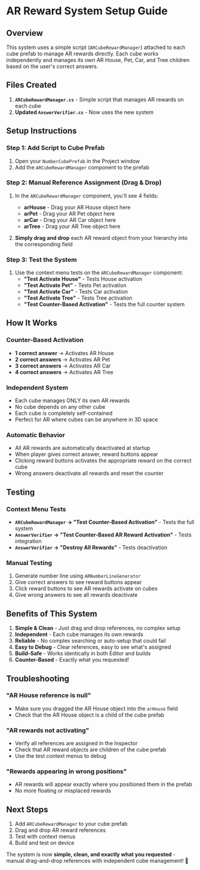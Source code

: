 # AR Reward System Setup Guide

## Overview
This system uses a simple script (`ARCubeRewardManager`) attached to each cube prefab to manage AR rewards directly. Each cube works independently and manages its own AR House, Pet, Car, and Tree children based on the user's correct answers.

## Files Created
1. **`ARCubeRewardManager.cs`** - Simple script that manages AR rewards on each cube
2. **Updated `AnswerVerifier.cs`** - Now uses the new system

## Setup Instructions

### Step 1: Add Script to Cube Prefab
1. Open your `NumberCubePrefab` in the Project window
2. Add the `ARCubeRewardManager` component to the prefab

### Step 2: Manual Reference Assignment (Drag & Drop)
1. In the `ARCubeRewardManager` component, you'll see 4 fields:
   - **arHouse** - Drag your AR House object here
   - **arPet** - Drag your AR Pet object here  
   - **arCar** - Drag your AR Car object here
   - **arTree** - Drag your AR Tree object here

2. **Simply drag and drop** each AR reward object from your hierarchy into the corresponding field

### Step 3: Test the System
1. Use the context menu tests on the `ARCubeRewardManager` component:
   - **"Test Activate House"** - Tests House activation
   - **"Test Activate Pet"** - Tests Pet activation
   - **"Test Activate Car"** - Tests Car activation
   - **"Test Activate Tree"** - Tests Tree activation
   - **"Test Counter-Based Activation"** - Tests the full counter system

## How It Works

### Counter-Based Activation
- **1 correct answer** → Activates AR House
- **2 correct answers** → Activates AR Pet  
- **3 correct answers** → Activates AR Car
- **4 correct answers** → Activates AR Tree

### Independent System
- Each cube manages ONLY its own AR rewards
- No cube depends on any other cube
- Each cube is completely self-contained
- Perfect for AR where cubes can be anywhere in 3D space

### Automatic Behavior
- All AR rewards are automatically deactivated at startup
- When player gives correct answer, reward buttons appear
- Clicking reward buttons activates the appropriate reward on the correct cube
- Wrong answers deactivate all rewards and reset the counter

## Testing

### Context Menu Tests
- **`ARCubeRewardManager` → "Test Counter-Based Activation"** - Tests the full system
- **`AnswerVerifier` → "Test Counter-Based AR Reward Activation"** - Tests integration
- **`AnswerVerifier` → "Destroy All Rewards"** - Tests deactivation

### Manual Testing
1. Generate number line using `ARNumberLineGenerator`
2. Give correct answers to see reward buttons appear
3. Click reward buttons to see AR rewards activate on cubes
4. Give wrong answers to see all rewards deactivate

## Benefits of This System

1. **Simple & Clean** - Just drag and drop references, no complex setup
2. **Independent** - Each cube manages its own rewards
3. **Reliable** - No complex searching or auto-setup that could fail
4. **Easy to Debug** - Clear references, easy to see what's assigned
5. **Build-Safe** - Works identically in both Editor and builds
6. **Counter-Based** - Exactly what you requested!

## Troubleshooting

### "AR House reference is null"
- Make sure you dragged the AR House object into the `arHouse` field
- Check that the AR House object is a child of the cube prefab

### "AR rewards not activating"
- Verify all references are assigned in the Inspector
- Check that AR reward objects are children of the cube prefab
- Use the test context menus to debug

### "Rewards appearing in wrong positions"
- AR rewards will appear exactly where you positioned them in the prefab
- No more floating or misplaced rewards

## Next Steps

1. Add `ARCubeRewardManager` to your cube prefab
2. Drag and drop AR reward references
3. Test with context menus
4. Build and test on device

The system is now **simple, clean, and exactly what you requested** - manual drag-and-drop references with independent cube management! 🎉
